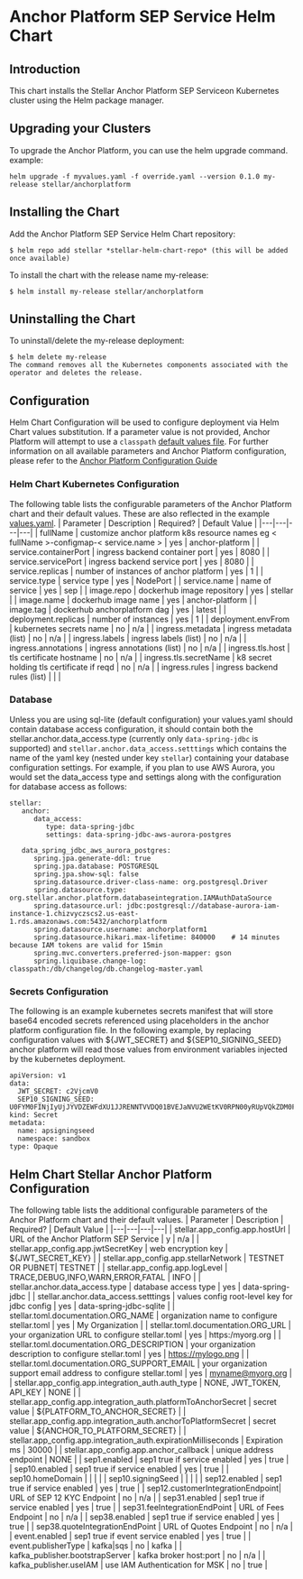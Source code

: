 # Anchor Platform SEP Service Helm Chart
## Introduction
This chart installs the Stellar Anchor Platform SEP Serviceon Kubernetes cluster using the Helm package manager.
## Upgrading your Clusters
To upgrade the Anchor Platform, you can use the helm upgrade command. example:
```
helm upgrade -f myvalues.yaml -f override.yaml --version 0.1.0 my-release stellar/anchorplatform
```
## Installing the Chart
Add the Anchor Platform SEP Service Helm Chart repository:
```
$ helm repo add stellar *stellar-helm-chart-repo* (this will be added once available)
```
To install the chart with the release name my-release:
```
$ helm install my-release stellar/anchorplatform
```
## Uninstalling the Chart
To uninstall/delete the my-release deployment:

```
$ helm delete my-release
The command removes all the Kubernetes components associated with the operator and deletes the release.
```

## Configuration
Helm Chart Configuration will be used to configure deployment via Helm Chart values substitution.  If a parameter value is not provided, Anchor Platform will attempt to use a `classpath` [default values file](../../platform/src/main/resources/anchor-config-defaults.yaml).  For further information on all available parameters and Anchor Platform configuration, please refer to the [Anchor Platform Configuration Guide](../../docs/00%20-%20Stellar%20Anchor%20Platform.md)

### Helm Chart Kubernetes Configuration
The following table lists the configurable parameters of the Anchor Platform chart and their default values.  These are also reflected in the example [values.yaml](./values.yaml).
|  Parameter | Description | Required?  | Default Value | 
|---|---|---|---|
|  fullName | customize anchor platform k8s resource names  eg < fullName >-configmap-< service.name >  |  yes  | anchor-platform  |
| service.containerPort | ingress backend container port   | yes  | 8080  |
| service.servicePort  |  ingress backend service port | yes  | 8080  |
| service.replicas  | number of instances of anchor platform  | yes  | 1 |
| service.type  | service type  | yes  | NodePort  |
| service.name  | name of service  | yes   | sep  |
| image.repo  | dockerhub image repository | yes  | stellar |
| image.name  | dockerhub image name  | yes  | anchor-platform  |
| image.tag  | dockerhub anchorplatform dag  | yes | latest |
| deployment.replicas  | number of instances  | yes  | 1 |
| deployment.envFrom | kubernetes secrets name | no  | n/a  |
| ingress.metadata  | ingress metadata (list)  | no  | n/a |
| ingress.labels  | ingress labels (list)  | no | n/a  |
| ingress.annotations | ingress annotations (list)  | no  | n/a  |
| ingress.tls.host  | tls certificate hostname | no  | n/a  |
| ingress.tls.secretName  | k8 secret holding tls certificate if reqd  | no  | n/a  |
| ingress.rules  | ingress backend rules (list)  |   |   |

### Database
Unless you are using sql-lite (default configuration) your values.yaml should contain database access configuration, it should contain both the stellar.anchor.data_access.type (currently only `data-spring-jdbc` is supported) and `stellar.anchor.data_access.setttings` which contains the name of the  yaml key (nested under key `stellar`) containing your database configuration settings.  For example, if you plan to use AWS Aurora, you would set the data_access type and settings along with the configuration for database access as follows:

```
stellar:
   anchor:
      data_access:
         type: data-spring-jdbc
         settings: data-spring-jdbc-aws-aurora-postgres

   data_spring_jdbc_aws_aurora_postgres:
      spring.jpa.generate-ddl: true
      spring.jpa.database: POSTGRESQL
      spring.jpa.show-sql: false
      spring.datasource.driver-class-name: org.postgresql.Driver
      spring.datasource.type: org.stellar.anchor.platform.databaseintegration.IAMAuthDataSource
      spring.datasource.url: jdbc:postgresql://database-aurora-iam-instance-1.chizvyczscs2.us-east-1.rds.amazonaws.com:5432/anchorplatform
      spring.datasource.username: anchorplatform1
      spring.datasource.hikari.max-lifetime: 840000    # 14 minutes because IAM tokens are valid for 15min
      spring.mvc.converters.preferred-json-mapper: gson
      spring.liquibase.change-log: classpath:/db/changelog/db.changelog-master.yaml
```

### Secrets Configuration
The following is an example kubernetes secrets manifest that will store base64 encoded secrets referenced using placeholders in the anchor platform configuration file.  In the following example, by replacing configuration values with ${JWT_SECRET} and ${SEP10_SIGNING_SEED} anchor platform will read those values from environment variables injected by the kubernetes deployment.

```
apiVersion: v1
data:
  JWT_SECRET: c2VjcmV0
  SEP10_SIGNING_SEED: U0FYM0FINjIyUjJYVDZEWFdXU1JJRENNTVVDQ01BVEJaNVU2WEtKV0RPN00yRUpVQkZDM0FXNVg=
kind: Secret
metadata:
  name: apsigningseed
  namespace: sandbox
type: Opaque
```


## Helm Chart Stellar Anchor Platform Configuration
The following table lists the additional configurable parameters of the Anchor Platform chart and their default values.
|  Parameter | Description | Required?  | Default Value | 
|---|---|---|---|
| stellar.app_config.app.hostUrl  | URL of the Anchor Platform SEP Service   | y  | n/a |
| stellar.app_config.app.jwtSecretKey | web encryption key | ${JWT_SECRET_KEY} |
| stellar.app_config.app.stellarNetwork | TESTNET OR PUBNET| TESTNET |
| stellar.app_config.app.logLevel | TRACE,DEBUG,INFO,WARN,ERROR,FATAL | INFO |
| stellar.anchor.data_access.type  | database access type  | yes  | data-spring-jdbc  |
| stellar.anchor.data_access.setttings  | values config root-level key for jdbc config  | yes | data-spring-jdbc-sqlite  |
| stellar.toml.documentation.ORG_NAME | organization name to configure stellar.toml | yes | My Organization |
| stellar.toml.documentation.ORG_URL | your organization URL to configure stellar.toml | yes | https:/myorg.org |
| stellar.toml.documentation.ORG_DESCRIPTION | your organization description to configure stellar.toml | yes | https://mylogo.png |
| stellar.toml.documentation.ORG_SUPPORT_EMAIL | your organization support email address  to configure stellar.toml | yes | myname@myorg.org |
| stellar.app_config.app.integration_auth.auth_type | NONE, JWT_TOKEN, API_KEY | NONE |
| stellar.app_config.app.integration_auth.platformToAnchorSecret | secret value | ${PLATFORM_TO_ANCHOR_SECRET} |
| stellar.app_config.app.integration_auth.anchorToPlatformSecret | secret value | ${ANCHOR_TO_PLATFORM_SECRET} |
| stellar.app_config.app.integration_auth.expirationMilliseconds | Expiration ms | 30000 |
| stellar.app_config.app.anchor_callback | unique address endpoint | NONE  |
| sep1.enabled | sep1 true if service enabled | yes  | true  |
| sep10.enabled | sep1 true if service enabled | yes | true |
| sep10.homeDomain |   |   |   |
| sep10.signingSeed |   |   |   |
| sep12.enabled  | sep1 true if service enabled | yes | true |
| sep12.customerIntegrationEndpoint| URL of SEP 12 KYC Endpoint  | no  | n/a  |
| sep31.enabled  | sep1 true if service enabled | yes | true |
| sep31.feeIntegrationEndPoint  | URL of Fees Endpoint  | no  | n/a  |
| sep38.enabled  | sep1 true if service enabled | yes | true |
| sep38.quoteIntegrationEndPoint  | URL of Quotes Endpoint  | no  | n/a  |
| event.enabled  | sep1 true if event service enabled | yes | true |
| event.publisherType  | kafka|sqs  | no  | kafka  |
| kafka_publisher.bootstrapServer  | kafka broker host:port | no | n/a  |
| kafka_publisher.useIAM  | use IAM Authentication for MSK  | no | true  |